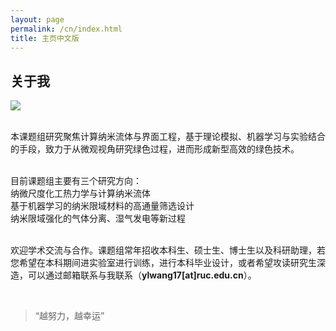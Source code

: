 ```yaml
---
layout: page
permalink: /cn/index.html
title: 主页中文版
---
```


## 关于我

<img src="https://ylwang17.github.io/images/wyls.jpg" class="floatpic">

<br>本课题组研究聚焦计算纳米流体与界面工程，基于理论模拟、机器学习与实验结合的手段，致力于从微观视角研究绿色过程，进而形成新型高效的绿色技术。

<br>目前课题组主要有三个研究方向：
<br>纳微尺度化工热力学与计算纳米流体
<br>基于机器学习的纳米限域材料的高通量筛选设计
<br>纳米限域强化的气体分离、湿气发电等新过程

<br>欢迎学术交流与合作。课题组常年招收本科生、硕士生、博士生以及科研助理，若您希望在本科期间进实验室进行训练，进行本科毕业设计，或者希望攻读研究生深造，可以通过邮箱联系与我联系（**ylwang17[at]ruc.edu.cn**）。

<br>

> “越努力，越幸运”
